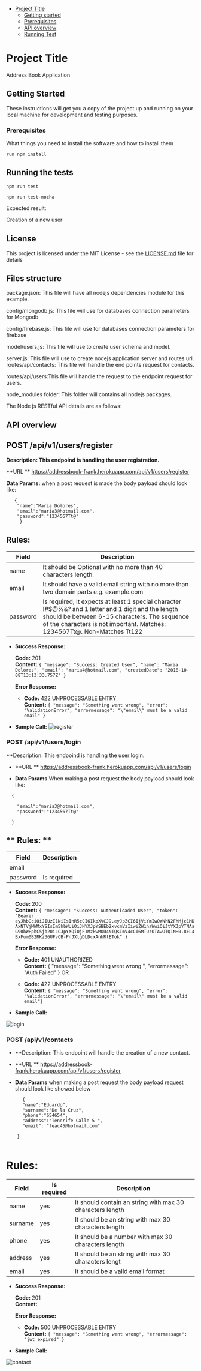 <!-- TOC depthFrom:1 depthTo:2 withLinks:1 updateOnSave:1 orderedList:0 -->

- [Project Title](#project-title)
	- [Getting started](#getting-started)
	- [Prerequisites](#prerequesites)
	- [API overview](#api-overview)
	- [Running Test](#running-the-tests)




<!-- /TOC -->




# Project Title

Address Book Application

## Getting Started

These instructions will get you a copy of the project up and running on your local machine for development and testing purposes. 


### Prerequisites

What things you need to install the software and how to install them

```
run npm install
```

## Running the tests


```
npm run test
```

```
npm run test-mocha
```

Expected result:

Creation of a new user




## License

This project is licensed under the MIT License - see the [LICENSE.md](LICENSE.md) file for details


## Files structure

package.json: This file will have all nodejs dependencies module for this example.

config/mongodb.js: This file will use for databases connection parameters for Mongodb

config/firebase.js: This file will use for databases connection parameters for firebase

model/users.js: This file will use to create user schema and model.

server.js: This file will use to create nodejs application server and routes url.
routes/api/contacts: This file will handle the end points request for contacts.

routes/api/users:This file will handle the request to the endpoint request for users.

node_modules folder: This folder will contains all nodejs packages.

The Node js RESTful API details are as follows:



## API overview

## POST /api/v1/users/register

 **Description: This endpoind is handling the user registration.**
  
  **URL **
https://addressbook-frank.herokuapp.com/api/v1/users/register
 
 **Data Params:**
 when a post request is made the body payload should look like: 
```
   {
    "name":"Maria Dolores",
    "email":"maria3@hotmail.com",
    "password":"1234567Tt@"
     }
```     

## **Rules:**

| Field | Description |
| --- | --- |
| name | It should be Optional with no more than 40 characters length.|
| email |It should have a valid email string with no more than two domain parts e.g. example.com |
| password | Is required, It expects at least 1 special character !#$@%&? and 1 letter and 1 digit and the length should be between 6-15 characters. The sequence of the characters is not important. Matches: 1234567Tt@. Non-Matches Tt122  | 


* **Success Response:**

  **Code:** 201 <br />
    **Content:** `{
    "message": "Success: Created User",
    "name": "Maria Dolores",
    "email": "maria4@hotmail.com",
    "createdDate": "2018-10-08T13:13:33.757Z"
}`
 
  **Error Response:**

  * **Code:** 422 UNPROCESSABLE ENTRY <br />
    **Content:** `{
    "message": "Something went wrong",
    "error": "ValidationError",
    "errormessage": "\"email\" must be a valid email"
}`

* **Sample Call:**
![register](https://user-images.githubusercontent.com/28504085/46623182-19b41800-cb2d-11e8-999f-f1a27c2c895e.jpg)

### POST /api/v1/users/login

 **Description: This endpoind is handling the user login.
 
*  **URL **
https://addressbook-frank.herokuapp.com/api/v1/users/login
 
* **Data Params**
 When making a post request the body payload should look like:  
```
  {
     
    "email":"maria3@hotmail.com",
    "password":"1234567Tt@"
      
  }
```     

## ** Rules: **

| Field | Description |
| --- | --- |
| email | |Is required |
| password |Is required | 


* **Success Response:**

  **Code:** 200 <br />
    **Content:** `{
    "message": "Success: Authenticaded User",
    "token": "Bearer eyJhbGciOiJIUzI1NiIsInR5cCI6IkpXVCJ9.eyJpZCI6IjViYmIwOWNhN2FhMjc1MDAxNTVjMWMxYSIsIm5hbWUiOiJNYXJpYSBEb2xvcmVzIiwiZW1haWwiOiJtYXJpYTNAaG90bWFpbC5jb20iLCJpYXQiOjE1MzkwMDU4NTQsImV4cCI6MTUzOTAwOTQ1NH0.8EL4BxFum0B2RKz36UFvCB-PnJXlgDLDcxAnhRlETok"
}`
 
  **Error Response:**
  * **Code:** 401 UNAUTHORIZED <br />
    **Content:** {
    "message": "Something went wrong ",
    "errormessage": "Auth Failed"
}
  OR

  * **Code:** 422 UNPROCESSABLE ENTRY <br />
    **Content:** `{ "message": "Something went wrong", "error": "ValidationError", "errormessage": "\"email\" must be a valid email"}`


* **Sample Call:**

![login](https://user-images.githubusercontent.com/28504085/46623181-191b8180-cb2d-11e8-8dfb-acdd208b2644.jpg)


### POST /api/v1/contacts
* **Description: This endpoint will handle the creation of a new contact.
 
*  **URL **
https://addressbook-frank.herokuapp.com/api/v1/users/register
 
* **Data Params**
 when making a post request the body payload request should look like showed below 
```
      {
      "name":"Eduardo",
      "surname":"De la Cruz",
      "phone":"654654",
      "address":"Tenerife Calle 5 ",
      "email": "feac45@hotmail.com"
    
    }
	
```     

# **Rules:**

| Field | Is required | Description |
| --- | --- | --- |
| name | yes | It should contain an string with max 30 characters length |
| surname | yes| It should be an string with max 30 characters length |
| phone | yes  | It should be a number with max 30 characters length |
| address |yes  | It should be an string with max 30 characters lengt|
| email  | yes  | It should be a valid email format | 


* **Success Response:**

  **Code:** 201 <br />
    **Content:** 
 
  **Error Response:**

  * **Code:** 500 UNPROCESSABLE ENTRY <br />
    **Content:** `{
    "message": "Something went wrong",
    "errormessage": "jwt expired"
}`

* **Sample Call:**

![contact](https://user-images.githubusercontent.com/28504085/46623180-191b8180-cb2d-11e8-8cc9-05a8a550dcd5.jpg)
    









